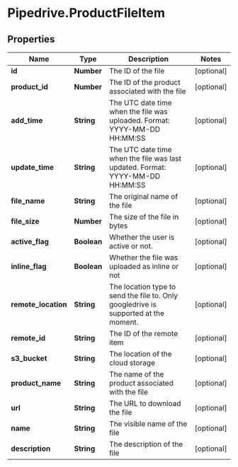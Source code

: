 # Pipedrive.ProductFileItem

## Properties

Name | Type | Description | Notes
------------ | ------------- | ------------- | -------------
**id** | **Number** | The ID of the file | [optional] 
**product_id** | **Number** | The ID of the product associated with the file | [optional] 
**add_time** | **String** | The UTC date time when the file was uploaded. Format: YYYY-MM-DD HH:MM:SS | [optional] 
**update_time** | **String** | The UTC date time when the file was last updated. Format: YYYY-MM-DD HH:MM:SS | [optional] 
**file_name** | **String** | The original name of the file | [optional] 
**file_size** | **Number** | The size of the file in bytes | [optional] 
**active_flag** | **Boolean** | Whether the user is active or not. | [optional] 
**inline_flag** | **Boolean** | Whether the file was uploaded as inline or not | [optional] 
**remote_location** | **String** | The location type to send the file to. Only googledrive is supported at the moment. | [optional] 
**remote_id** | **String** | The ID of the remote item | [optional] 
**s3_bucket** | **String** | The location of the cloud storage | [optional] 
**product_name** | **String** | The name of the product associated with the file | [optional] 
**url** | **String** | The URL to download the file | [optional] 
**name** | **String** | The visible name of the file | [optional] 
**description** | **String** | The description of the file | [optional] 


